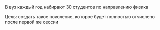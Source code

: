 В вуз каждый год набирают 30 студентов по направлению физика

Цель: создать такое поколение, которое будет полностью отчислено после первой же сессии
